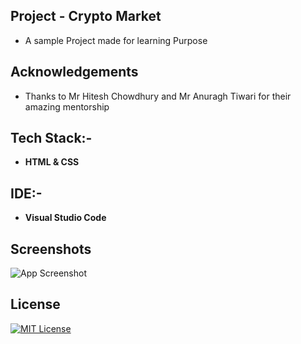 ## Project - Crypto Market

- A sample Project made for learning Purpose

## Acknowledgements

- Thanks to Mr Hitesh Chowdhury and Mr Anuragh Tiwari for their amazing mentorship

## Tech Stack:-

- **HTML & CSS**

## IDE:-

- **Visual Studio Code**

## Screenshots

![App Screenshot](/output.png)

## License

[![MIT License](https://img.shields.io/badge/License-MIT-green.svg)](https://choosealicense.com/licenses/mit/)
